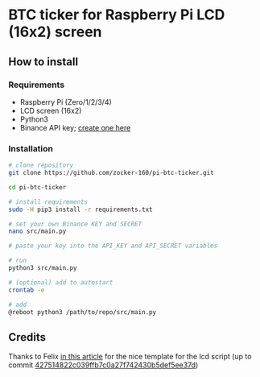 # BTC ticker for Raspberry Pi LCD (16x2) screen

## How to install

### Requirements

- Raspberry Pi (Zero/1/2/3/4)
- LCD screen (16x2)
- Python3
- Binance API key; [create one here](https://www.binance.com/userCenter/createApi.html)

### Installation

```bash
# clone repository
git clone https://github.com/zocker-160/pi-btc-ticker.git

cd pi-btc-ticker

# install requirements
sudo -H pip3 install -r requirements.txt

# set your own Binance KEY and SECRET
nano src/main.py

# paste your key into the API_KEY and API_SECRET variables

# run
python3 src/main.py

# (optional) add to autostart
crontab -e

# add
@reboot python3 /path/to/repo/src/main.py
```


## Credits

Thanks to Felix [in this article](https://tutorials-raspberrypi.de/raspberry-pi-lcd-display-16x2-hd44780/) for the nice template for the lcd script (up to commit [427514822c039ffb7c0a27f742430b5def5ee37d](https://github.com/zocker-160/pi-btc-ticker/tree/427514822c039ffb7c0a27f742430b5def5ee37d))
